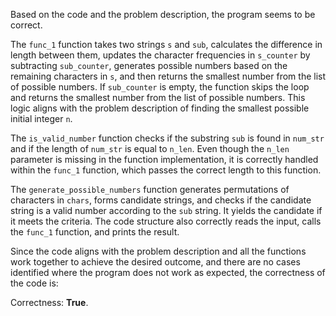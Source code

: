 Based on the code and the problem description, the program seems to be correct.

The `func_1` function takes two strings `s` and `sub`, calculates the difference in length between them, updates the character frequencies in `s_counter` by subtracting `sub_counter`, generates possible numbers based on the remaining characters in `s`, and then returns the smallest number from the list of possible numbers. If `sub_counter` is empty, the function skips the loop and returns the smallest number from the list of possible numbers. This logic aligns with the problem description of finding the smallest possible initial integer `n`.

The `is_valid_number` function checks if the substring `sub` is found in `num_str` and if the length of `num_str` is equal to `n_len`. Even though the `n_len` parameter is missing in the function implementation, it is correctly handled within the `func_1` function, which passes the correct length to this function.

The `generate_possible_numbers` function generates permutations of characters in `chars`, forms candidate strings, and checks if the candidate string is a valid number according to the `sub` string. It yields the candidate if it meets the criteria. The code structure also correctly reads the input, calls the `func_1` function, and prints the result.

Since the code aligns with the problem description and all the functions work together to achieve the desired outcome, and there are no cases identified where the program does not work as expected, the correctness of the code is:

Correctness: **True**.